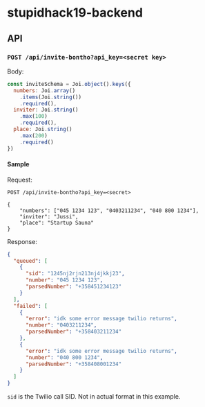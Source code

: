 # stupidhack19-backend

## API

### `POST /api/invite-bontho?api_key=<secret key>`

Body:

```js
const inviteSchema = Joi.object().keys({
  numbers: Joi.array()
    .items(Joi.string())
    .required(),
  inviter: Joi.string()
    .max(100)
    .required(),
  place: Joi.string()
    .max(200)
    .required()
})
```

#### Sample

Request:

```
POST /api/invite-bontho?api_key=<secret>

{
    "numbers": ["045 1234 123", "0403211234", "040 800 1234"],
    "inviter": "Jussi",
    "place": "Startup Sauna"
}

```

Response:

```json
{
  "queued": [
    {
      "sid": "1245nj2rjn213nj4jkkj23",
      "number": "045 1234 123",
      "parsedNumber": "+358451234123"
    }
  ],
  "failed": [
    {
      "error": "idk some error message twilio returns",
      "number": "0403211234",
      "parsedNumber": "+358403211234"
    },
    {
      "error": "idk some error message twilio returns",
      "number": "040 800 1234",
      "parsedNumber": "+358408001234"
    }
  ]
}
```

`sid` is the Twilio call SID. Not in actual format in this example.